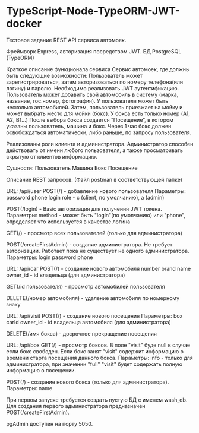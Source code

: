 # TypeScript-Node-TypeORM-JWT-docker
Тестовое задание REST API сервиса автомоек.

Фреймворк Express, авторизация посредством JWT.
БД PostgreSQL (TypeORM)

Краткое описание функционала сервиса
Сервис автомоек, где должны быть следующие возможности:
Пользователь может зарегистрироваться, затем авторизоваться по номеру телефона(или логину) и паролю. Необходимо реализовать JWT аутентификацию.
Пользователь может добавить свой автомобиль в систему (марка, название, гос.номер, фотография). У пользователя может быть несколько автомобилей.
Затем, пользователь приезжает на мойку и может выбрать место для мойки (бокс). У бокса есть только номер (A1, A2, B1…)
После выбора бокса создается “Посещение”, в котором указаны пользователь, машина и бокс. Через 1 час бокс должен освобождаться автоматически, либо раньше, по запросу пользователя.

Реализованы роли клиента и администратора. Администратор способен действовать от имени любого пользователя, а также просматривать скрытую от клиентов информацию.

Сущности:
Пользователь
Машина
Бокс
Посещение

Описание REST запросов:
(Файл postman в соответствующей папке)

URL: /api/user
POST(/) - добавление нового пользователя
    Параметры:
    password
    phone
    login
    role - c (client, по умолчанию), a (admin)

POST(/login) - Basic авторизация для получения JWT токена.
    Параметры:
    method - может быть "login"(по умолчанию) или "phone", определяет что используется в качестве логина

GET(/) - просмотр всех пользователей (только для администратора)

POST(/createFirstAdmin) - создание администратора. Не требует авторизации. Работает пока не существует не одного администратора.
    Параметры: 
    login
    password
    phone

URL: /api/car
POST(/) - создание нового автомобиля
    number
    brand
    name
    owner_id - id владельца (для администратора)

GET(/id пользователя) - просмотр автомобилей пользователя

DELETE(/номер автомобиля) - удаление автомобиля по номерному знаку

URL: /api/visit
POST(/) - создание нового посещения
    Параметры:
    box
    carId
    owner_id - id владельца автомобиля (для администратора)

DELETE(/имя бокса) - досрочное прекращение посещения

URL: /api/box
GET(/) - просмотр боксов. В поле "visit" буде null в случае если бокс свободен. Если бокс занят "visit" содержит информацию о времени старта посещения данного бокса.
    Параметры:
    info - только для администратора, при значении "full" "visit" будет содержать полную информацию о посещении.

POST(/) - создание нового бокса (только для администратора).
    Параметры:
    name

При первом запуске требуется создать пустую БД с именем wash_db. Для создания первого администратора предназначен POST(/createFirstAdmin).

pgAdmin доступен на порту 5050. 


